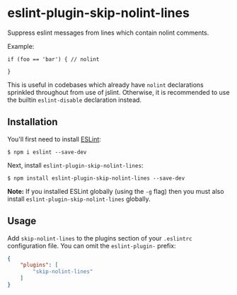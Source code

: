 # eslint-plugin-skip-nolint-lines

Suppress eslint messages from lines which contain nolint comments.

Example:

```
if (foo == 'bar') { // nolint

}
```

This is useful in codebases which already have `nolint` declarations
sprinkled throughout from use of jslint. Otherwise, it is recommended to
use the builtin `eslint-disable` declaration instead.

## Installation

You'll first need to install [ESLint](http://eslint.org):

```
$ npm i eslint --save-dev
```

Next, install `eslint-plugin-skip-nolint-lines`:

```
$ npm install eslint-plugin-skip-nolint-lines --save-dev
```

**Note:** If you installed ESLint globally (using the `-g` flag) then you must also install `eslint-plugin-skip-nolint-lines` globally.

## Usage

Add `skip-nolint-lines` to the plugins section of your `.eslintrc` configuration file. You can omit the `eslint-plugin-` prefix:

```json
{
    "plugins": [
        "skip-nolint-lines"
    ]
}
```
